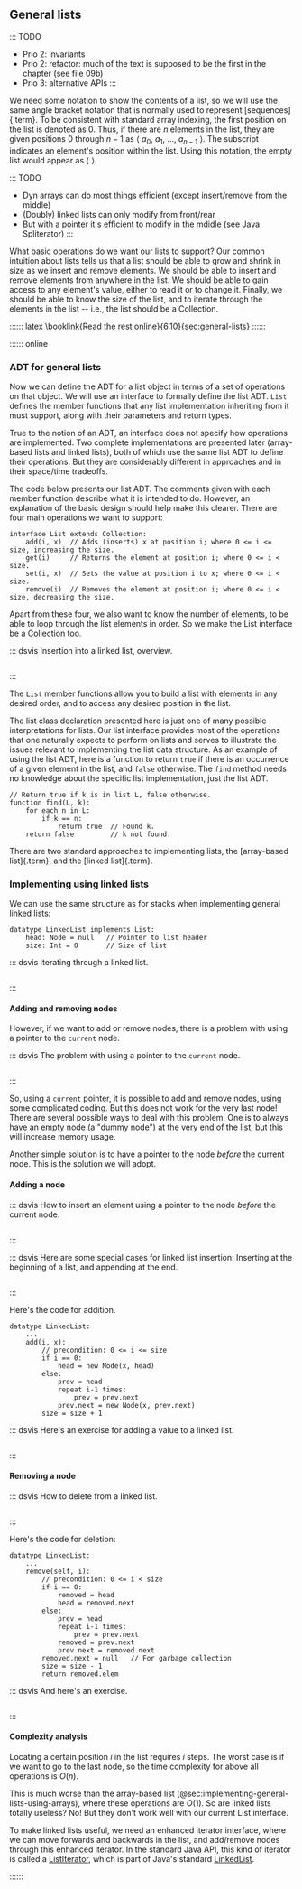 
## General lists

::: TODO
- Prio 2: invariants
- Prio 2: refactor: much of the text is supposed to be the first in the chapter (see file 09b)
- Prio 3: alternative APIs
:::


We need some notation to show the contents of a list, so we will use the
same angle bracket notation that is normally used to represent
[sequences]{.term}. To be consistent
with standard array indexing, the first position on the list is denoted
as 0. Thus, if there are $n$ elements in the list, they are given
positions 0 through $n-1$ as
$\langle\ a_0,\ a_1,\ ...,\ a_{n-1}\ \rangle$. The subscript indicates
an element's position within the list. Using this notation, the empty
list would appear as $\langle\ \rangle$.

::: TODO
- Dyn arrays can do most things efficient (except insert/remove from the middle)
- (Doubly) linked lists can only modify from front/rear
- But with a pointer it's efficient to modify in the mdidle (see Java Spliterator)
:::

What basic operations do we want our lists to support? Our common
intuition about lists tells us that a list should be able to grow and
shrink in size as we insert and remove elements. We should be able to
insert and remove elements from anywhere in the list. We should be able
to gain access to any element's value, either to read it or to change
it. Finally, we should be able to know the size of the list, and to
iterate through the elements in the list -- i.e., the list should be a
Collection.

:::::: latex
\booklink{Read the rest online}{6.10}{sec:general-lists}
::::::

:::::: online

### ADT for general lists

Now we can define the ADT for a list object in terms of a set of
operations on that object. We will use an interface to formally define
the list ADT. `List` defines the member functions that any list
implementation inheriting from it must support, along with their
parameters and return types.

True to the notion of an ADT, an interface does not specify how
operations are implemented. Two complete implementations are presented
later (array-based lists and linked lists), both of which use the same
list ADT to define their operations. But they are considerably different
in approaches and in their space/time tradeoffs.

The code below presents our list ADT. The comments given with each
member function describe what it is intended to do. However, an
explanation of the basic design should help make this clearer. There are
four main operations we want to support:

    interface List extends Collection:
        add(i, x)  // Adds (inserts) x at position i; where 0 <= i <= size, increasing the size.
        get(i)     // Returns the element at position i; where 0 <= i < size.
        set(i, x)  // Sets the value at position i to x; where 0 <= i < size.
        remove(i)  // Removes the element at position i; where 0 <= i < size, decreasing the size.

Apart from these four, we also want to know the number of elements, to be able to loop through the list elements in order.
So we make the List interface be a Collection too.

::: dsvis
Insertion into a linked list, overview.

``` {.jsav-animation src="ChalmersGU/ListADT-Positions-CON.js" links="ChalmersGU/CGU-Styles.css" name="List ADT Positions Slideshow"}
```
:::

The `List` member functions allow you to build a list with elements in
any desired order, and to access any desired position in the list.

The list class declaration presented here is just one of many possible
interpretations for lists. Our list interface provides most of the
operations that one naturally expects to perform on lists and serves to
illustrate the issues relevant to implementing the list data structure.
As an example of using the list ADT, here is a function to return `true`
if there is an occurrence of a given element in the list, and `false`
otherwise. The `find` method needs no knowledge about the specific list
implementation, just the list ADT.

    // Return true if k is in list L, false otherwise.
    function find(L, k):
        for each n in L:
            if k == n:
                return true  // Found k.
        return false         // k not found.

There are two standard approaches to implementing lists, the
[array-based list]{.term}, and the [linked list]{.term}.

<!--
### Invariants
 -->

### Implementing using linked lists

We can use the same structure as for stacks when implementing general linked lists:

    datatype LinkedList implements List:
        head: Node = null   // Pointer to list header
        size: Int = 0       // Size of list

::: dsvis
Iterating through a linked list.

``` {.jsav-animation src="ChalmersGU/LinkedList-Iteration-CON.js" links="ChalmersGU/CGU-Styles.css" name="Linked List Slideshow 1"}
```
:::

#### Adding and removing nodes

However, if we want to add or remove nodes, there is a problem with
using a pointer to the `current` node.

::: dsvis
The problem with using a pointer to the `current` node.

``` {.jsav-animation src="ChalmersGU/LinkedList-Problems-CON.js" links="ChalmersGU/CGU-Styles.css" name="Linked List Add/Remove Problems"}
```
:::

So, using a `current` pointer, it is possible to add and remove nodes,
using some complicated coding. But this does not work for the very last
node! There are several possible ways to deal with this problem. One is
to always have an empty node (a "dummy node") at the very end of the
list, but this will increase memory usage.

Another simple solution is to have a pointer to the node *before* the
current node. This is the solution we will adopt.

#### Adding a node

::: dsvis
How to insert an element using a pointer to the node *before* the current node.

``` {.jsav-animation src="ChalmersGU/LinkedList-Add-CON.js" links="ChalmersGU/CGU-Styles.css" name="Linked List Add Slideshow"}
```
:::

::: dsvis
Here are some special cases for linked list insertion: Inserting at the beginning of a list, and appending at the end.

``` {.jsav-animation src="ChalmersGU/LinkedList-AddSpecial-CON.js" links="ChalmersGU/CGU-Styles.css" name="Linked List Add Special Cases Slideshow"}
```
:::

Here's the code for addition.

    datatype LinkedList:
        ...
        add(i, x):
            // precondition: 0 <= i <= size
            if i == 0:
                head = new Node(x, head)
            else:
                prev = head
                repeat i-1 times:
                    prev = prev.next
                prev.next = new Node(x, prev.next)
            size = size + 1


::: dsvis
Here's an exercise for adding a value to a linked list.

```{.jsav-embedded src="ChalmersGU/LinkedList-Add-PRO.html" type="ka" name="Linked List Add Exercise"}
```
:::

#### Removing a node

::: dsvis
How to delete from a linked list.

``` {.jsav-animation src="ChalmersGU/LinkedList-Remove-CON.js" links="ChalmersGU/CGU-Styles.css" name="Linked List Remove Slideshow"}
```
:::

Here's the code for deletion:

    datatype LinkedList:
        ...
        remove(self, i):
            // precondition: 0 <= i < size
            if i == 0:
                removed = head
                head = removed.next
            else:
                prev = head
                repeat i-1 times:
                    prev = prev.next
                removed = prev.next
                prev.next = removed.next
            removed.next = null   // For garbage collection
            size = size - 1
            return removed.elem


::: dsvis
And here's an exercise.

```{.jsav-embedded src="ChalmersGU/LinkedList-Remove-PRO.html" type="ka" name="Linked List Remove Exercise" height="700"}
```
:::

#### Complexity analysis

Locating a certain position $i$ in the list requires $i$ steps. The
worst case is if we want to go to the last node, so the time complexity
for above all operations is $O(n)$.

This is much worse than the
array-based list (@sec:implementing-general-lists-using-arrays), where
these operations are $O(1)$. So are linked lists totally useless?
No! But they don't work well with our current List interface.

To make linked lists useful, we need an enhanced iterator interface,
where we can move forwards and backwards in the list, and add/remove
nodes through this enhanced iterator. In the standard Java API, this
kind of iterator is called a
[ListIterator](https://docs.oracle.com/en/java/javase/11/docs/api/java.base/java/util/ListIterator.html),
which is part of Java's standard
[LinkedList](https://docs.oracle.com/en/java/javase/11/docs/api/java.base/java/util/LinkedList.html).

::::::
